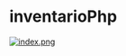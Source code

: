 # inventarioPhp
[![index.png](https://i.postimg.cc/Bny0MFRw/index.png)](https://postimg.cc/k2xz52Jx)
